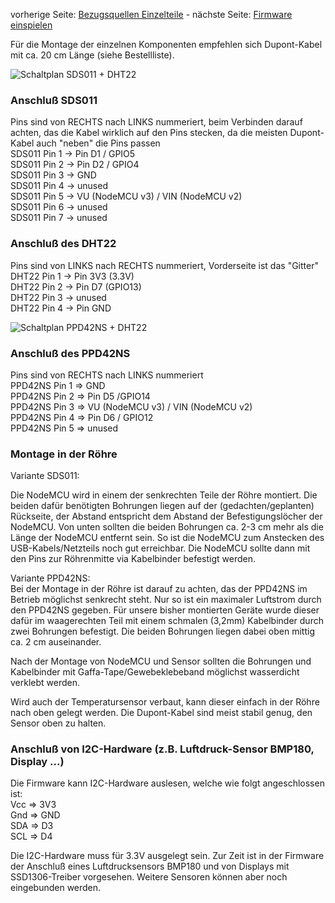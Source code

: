 vorherige Seite: [Bezugsquellen Einzelteile](/opendata-stuttgart/meta/wiki/Bezugsquellen-Einzelteile) - nächste Seite: [Firmware einspielen](/opendata-stuttgart/meta/wiki/Firmware-einspielen)  
  
Für die Montage der einzelnen Komponenten empfehlen sich Dupont-Kabel mit ca. 20 cm Länge (siehe Bestellliste).
  
![Schaltplan SDS011 + DHT22](https://raw.githubusercontent.com/opendata-stuttgart/meta/master/files/nodemcu-v3-schaltplan-sds011.jpg)  
  
### Anschluß SDS011  
Pins sind von RECHTS nach LINKS nummeriert, beim Verbinden darauf achten, das die Kabel wirklich auf den Pins stecken, da die meisten Dupont-Kabel auch "neben" die Pins passen  
SDS011 Pin 1 -> Pin D1 / GPIO5  
SDS011 Pin 2 -> Pin D2 / GPIO4  
SDS011 Pin 3 -> GND  
SDS011 Pin 4 -> unused  
SDS011 Pin 5 -> VU (NodeMCU v3) / VIN (NodeMCU v2)  
SDS011 Pin 6 -> unused  
SDS011 Pin 7 -> unused  
  
### Anschluß des DHT22  
Pins sind von LINKS nach RECHTS nummeriert, Vorderseite ist das "Gitter"  
DHT22 Pin 1 -> Pin 3V3 (3.3V)  
DHT22 Pin 2 -> Pin D7 (GPIO13)  
DHT22 Pin 3 -> unused  
DHT22 Pin 4 -> Pin GND  
  
![Schaltplan PPD42NS + DHT22](https://raw.githubusercontent.com/opendata-stuttgart/meta/master/files/nodemcu-v3-schaltplan.jpg)  

### Anschluß des PPD42NS  
Pins sind von RECHTS nach LINKS nummeriert  
PPD42NS Pin 1 => GND  
PPD42NS Pin 2 => Pin D5 /GPIO14  
PPD42NS Pin 3 => VU (NodeMCU v3) / VIN (NodeMCU v2)  
PPD42NS Pin 4 => Pin D6 / GPIO12  
PPD42NS Pin 5 => unused  
  
### Montage in der Röhre  

Variante SDS011:  

Die NodeMCU wird in einem der senkrechten Teile der Röhre montiert. Die beiden dafür benötigten Bohrungen liegen auf der (gedachten/geplanten) Rückseite, der Abstand entspricht dem Abstand der Befestigungslöcher der NodeMCU. Von unten sollten die beiden Bohrungen ca. 2-3 cm mehr als die Länge der NodeMCU entfernt sein. So ist die NodeMCU zum Anstecken des USB-Kabels/Netzteils noch gut erreichbar. Die NodeMCU sollte dann mit den Pins zur Röhrenmitte via Kabelbinder befestigt werden.  
  
Variante PPD42NS:  
Bei der Montage in der Röhre ist darauf zu achten, das der PPD42NS im Betrieb möglichst senkrecht steht. Nur so ist ein maximaler Luftstrom durch den PPD42NS gegeben. Für unsere bisher montierten Geräte wurde dieser dafür im waagerechten Teil mit einem schmalen (3,2mm) Kabelbinder durch zwei Bohrungen befestigt. Die beiden Bohrungen liegen dabei oben mittig ca. 2 cm auseinander.  
  
Nach der Montage von NodeMCU und Sensor sollten die Bohrungen und Kabelbinder mit Gaffa-Tape/Gewebeklebeband möglichst wasserdicht verklebt werden.  
  
Wird auch der Temperatursensor verbaut, kann dieser einfach in der Röhre nach oben gelegt werden. Die Dupont-Kabel sind meist stabil genug, den Sensor oben zu halten.  
  
  
  
### Anschluß von I2C-Hardware (z.B. Luftdruck-Sensor BMP180, Display ...)
Die Firmware kann I2C-Hardware auslesen, welche wie folgt angeschlossen ist:  
Vcc => 3V3  
Gnd => GND  
SDA => D3  
SCL => D4  

Die I2C-Hardware muss für 3.3V ausgelegt sein. Zur Zeit ist in der Firmware der Anschluß eines Luftdrucksensors BMP180 und von Displays mit SSD1306-Treiber vorgesehen. Weitere Sensoren können aber noch eingebunden werden.  